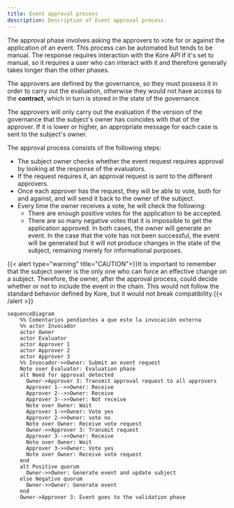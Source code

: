 ```yaml
---
title: Event approval process
description: Description of Event approval process.
---
```

The approval phase involves asking the approvers to vote for or against the application of an event. This process can be automated but tends to be manual. The response requires interaction with the Kore API if it's set to manual, so it requires a user who can interact with it and therefore generally takes longer than the other phases.

The approvers are defined by the governance, so they must possess it in order to carry out the evaluation, otherwise they would not have access to the **contract**, which in turn is stored in the state of the governance.

The approvers will only carry out the evaluation if the version of the governance that the subject's owner has coincides with that of the approver. If it is lower or higher, an appropriate message for each case is sent to the subject's owner.

The approval process consists of the following steps:

- The subject owner checks whether the event request requires approval by looking at the response of the evaluators.
- If the request requires it, an approval request is sent to the different approvers.
- Once each approver has the request, they will be able to vote, both for and against, and will send it back to the owner of the subject.
- Every time the owner receives a vote, he will check the following:
  - There are enough positive votes for the application to be accepted.
  - There are so many negative votes that it is impossible to get the application approved.
In both cases, the owner will generate an event. In the case that the vote has not been successful, the event will be generated but it will not produce changes in the state of the subject, remaining merely for informational purposes.

{{< alert type="warning" title="CAUTION">}}It is important to remember that the subject owner is the only one who can force an effective change on a subject. Therefore, the owner, after the approval process, could decide whether or not to include the event in the chain. This would not follow the standard behavior defined by Kore, but it would not break compatibility.{{< /alert >}}

```mermaid
sequenceDiagram
    %% Comentarios pendientes a que este la invocación externa
    %% actor Invocador
    actor Owner
    actor Evaluator
    actor Approver 1
    actor Approver 2
    actor Approver 3
    %% Invocador->>Owner: Submit an event request
    Note over Evaluator: Evaluation phase
    alt Need for approval detected
      Owner->Approver 3: Transmit approval request to all approvers
      Approver 1-->>Owner: Receive
      Approver 2-->>Owner: Receive
      Approver 3-->>Owner: Not receive
      Note over Owner: Wait
      Approver 1->>Owner: Vote yes
      Approver 2->>Owner: vote no
      Note over Owner: Receive vote request
      Owner->>Approver 3: Transmit request
      Approver 3-->>Owner: Receive
      Note over Owner: Wait
      Approver 3->>Owner: Vote yes
      Note over Owner: Receive vote request
    end
    alt Positive quorum
      Owner->>Owner: Generate event and update subject
    else Negative quorum
      Owner->>Owner: Generate event
    end
    Owner->Approver 3: Event goes to the validation phase
```